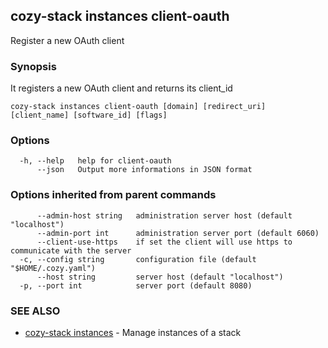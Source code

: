 ## cozy-stack instances client-oauth

Register a new OAuth client

### Synopsis

It registers a new OAuth client and returns its client_id

```
cozy-stack instances client-oauth [domain] [redirect_uri] [client_name] [software_id] [flags]
```

### Options

```
  -h, --help   help for client-oauth
      --json   Output more informations in JSON format
```

### Options inherited from parent commands

```
      --admin-host string   administration server host (default "localhost")
      --admin-port int      administration server port (default 6060)
      --client-use-https    if set the client will use https to communicate with the server
  -c, --config string       configuration file (default "$HOME/.cozy.yaml")
      --host string         server host (default "localhost")
  -p, --port int            server port (default 8080)
```

### SEE ALSO

* [cozy-stack instances](cozy-stack_instances.md)	 - Manage instances of a stack

